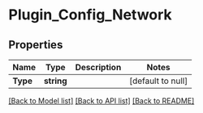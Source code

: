 # Plugin_Config_Network

## Properties
Name | Type | Description | Notes
------------ | ------------- | ------------- | -------------
**Type** | **string** |  | [default to null]

[[Back to Model list]](../README.md#documentation-for-models) [[Back to API list]](../README.md#documentation-for-api-endpoints) [[Back to README]](../README.md)



